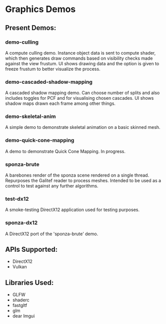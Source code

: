 # Graphics Demos

## Present Demos:

### demo-culling

A compute culling demo. Instance object data is sent to compute shader, which then generates draw commands based on visibility checks made against the view frustum. UI shows drawing data and the option is given to freeze frustum to better visualize the process.

### demo-cascaded-shadow-mapping

A cascaded shadow mapping demo. Can choose number of splits and also includes toggles for PCF and for visualising chosen cascades. UI shows shadow maps drawn each frame among other things.

### demo-skeletal-anim

A simple demo to demonstrate skeletal animation on a basic skinned mesh.

### demo-quick-cone-mapping

A demo to demonstrate Quick Cone Mapping. In progress.

### sponza-brute

A barebones render of the sponza scene rendered on a single thread. Repurposes the Galitef reader to process meshes. Intended to be used as a control to test against any further algorithms.

### test-dx12

A smoke-testing DirectX12 application used for testing purposes.

### sponza-dx12

A DirectX12 port of the 'sponza-brute' demo.

## APIs Supported:
- DirectX12
- Vulkan


## Libraries Used:

- GLFW
- shaderc
- fastgltf
- glm
- dear Imgui